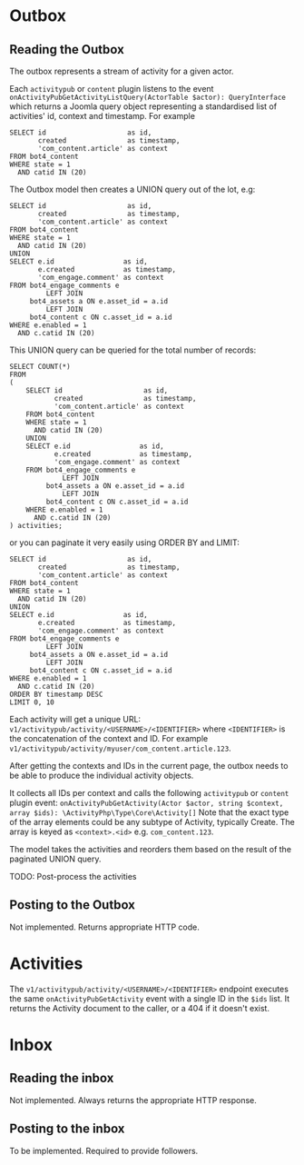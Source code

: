 # Outbox

## Reading the Outbox

The outbox represents a stream of activity for a given actor.

Each `activitypub` or `content` plugin listens to the event
`onActivityPubGetActivityListQuery(ActorTable $actor): QueryInterface`
which returns a Joomla query object representing a standardised list of activities' id, context and timestamp. For example
```mysql
SELECT id                    as id,
       created               as timestamp,
       'com_content.article' as context
FROM bot4_content
WHERE state = 1
  AND catid IN (20)
```

The Outbox model then creates a UNION query out of the lot, e.g:

```mysql
SELECT id                    as id,
       created               as timestamp,
       'com_content.article' as context
FROM bot4_content
WHERE state = 1
  AND catid IN (20)
UNION
SELECT e.id                 as id,
       e.created            as timestamp,
       'com_engage.comment' as context
FROM bot4_engage_comments e
         LEFT JOIN
     bot4_assets a ON e.asset_id = a.id
         LEFT JOIN
     bot4_content c ON c.asset_id = a.id
WHERE e.enabled = 1
  AND c.catid IN (20)
```

This UNION query can be queried for the total number of records:

```mysql
SELECT COUNT(*)
FROM
(
    SELECT id                    as id,
           created               as timestamp,
           'com_content.article' as context
    FROM bot4_content
    WHERE state = 1
      AND catid IN (20)
    UNION
    SELECT e.id                 as id,
           e.created            as timestamp,
           'com_engage.comment' as context
    FROM bot4_engage_comments e
             LEFT JOIN
         bot4_assets a ON e.asset_id = a.id
             LEFT JOIN
         bot4_content c ON c.asset_id = a.id
    WHERE e.enabled = 1
      AND c.catid IN (20)
) activities;
```

or you can paginate it very easily using ORDER BY and LIMIT:

```mysql
SELECT id                    as id,
       created               as timestamp,
       'com_content.article' as context
FROM bot4_content
WHERE state = 1
  AND catid IN (20)
UNION
SELECT e.id                 as id,
       e.created            as timestamp,
       'com_engage.comment' as context
FROM bot4_engage_comments e
         LEFT JOIN
     bot4_assets a ON e.asset_id = a.id
         LEFT JOIN
     bot4_content c ON c.asset_id = a.id
WHERE e.enabled = 1
  AND c.catid IN (20)
ORDER BY timestamp DESC
LIMIT 0, 10
```

Each activity will get a unique URL: `v1/activitypub/activity/<USERNAME>/<IDENTIFIER>` where `<IDENTIFIER>` is the concatenation of the context and ID. For example `v1/activitypub/activity/myuser/com_content.article.123`.

After getting the contexts and IDs in the current page, the outbox needs to be able to produce the individual activity objects.

It collects all IDs per context and calls the following `activitypub` or `content` plugin event:
`onActivityPubGetActivity(Actor $actor, string $context, array $ids): \ActivityPhp\Type\Core\Activity[]`
Note that the exact type of the array elements could be any subtype of Activity, typically Create. The array is keyed as `<context>.<id>` e.g. `com_content.123`.

The model takes the activities and reorders them based on the result of the paginated UNION query.

TODO: Post-process the activities

## Posting to the Outbox

Not implemented. Returns appropriate HTTP code.

# Activities

The `v1/activitypub/activity/<USERNAME>/<IDENTIFIER>` endpoint executes the same `onActivityPubGetActivity` event with a single ID in the `$ids` list. It returns the Activity document to the caller, or a 404 if it doesn't exist.

# Inbox

## Reading the inbox

Not implemented. Always returns the appropriate HTTP response.

## Posting to the inbox

To be implemented. Required to provide followers.
